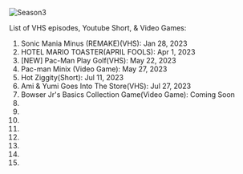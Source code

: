![Season3](https://github.com/thestickmanpixel/Season_3/assets/95284026/10b307c9-a282-4d81-8c32-8883217b16d5)

List of VHS episodes, Youtube Short, & Video Games:

1. Sonic Mania Minus (REMAKE)(VHS): Jan 28, 2023
2. HOTEL MARIO TOASTER(APRIL FOOLS): Apr 1, 2023
3. [NEW] Pac-Man Play Golf(VHS): May 22, 2023
4. Pac-man Minix (Video Game): May 27, 2023
5. Hot Ziggity(Short): Jul 11, 2023
6. Ami & Yumi Goes Into The Store(VHS): Jul 27, 2023
7. Bowser Jr's Basics Collection Game(Video Game): Coming Soon
8.
9.
10.
11.
12.
13.
14.
15.
